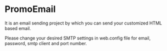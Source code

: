 <h1>PromoEmail</h1>

It is an email sending project by which you can send your customized HTML based email.

Please change your desired SMTP settings in web.config file for email, password, smtp client and port number.
